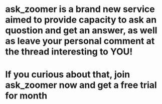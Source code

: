 # ask_zoomer is a brand new service aimed to provide capacity to ask an quostion and get an answer, as well as leave your personal comment at the thread interesting to YOU! 
# If you curious about that, join ask_zoomer now and get a free trial for month
